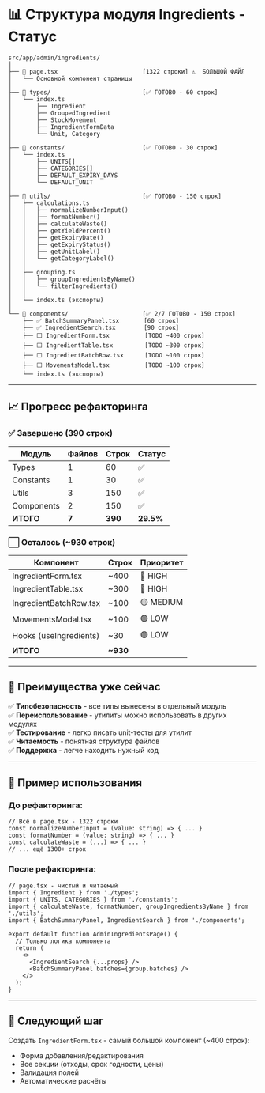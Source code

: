 # 📊 Структура модуля Ingredients - Статус

```
src/app/admin/ingredients/
│
├── 📄 page.tsx                        [1322 строки] ⚠️  БОЛЬШОЙ ФАЙЛ
│   └── Основной компонент страницы
│
├── 📁 types/                          [✅ ГОТОВО - 60 строк]
│   └── index.ts
│       ├── Ingredient
│       ├── GroupedIngredient
│       ├── StockMovement
│       ├── IngredientFormData
│       └── Unit, Category
│
├── 📁 constants/                      [✅ ГОТОВО - 30 строк]
│   └── index.ts
│       ├── UNITS[]
│       ├── CATEGORIES[]
│       ├── DEFAULT_EXPIRY_DAYS
│       └── DEFAULT_UNIT
│
├── 📁 utils/                          [✅ ГОТОВО - 150 строк]
│   ├── calculations.ts
│   │   ├── normalizeNumberInput()
│   │   ├── formatNumber()
│   │   ├── calculateWaste()
│   │   ├── getYieldPercent()
│   │   ├── getExpiryDate()
│   │   ├── getExpiryStatus()
│   │   ├── getUnitLabel()
│   │   └── getCategoryLabel()
│   │
│   ├── grouping.ts
│   │   ├── groupIngredientsByName()
│   │   └── filterIngredients()
│   │
│   └── index.ts (экспорты)
│
└── 📁 components/                     [✅ 2/7 ГОТОВО - 150 строк]
    ├── ✅ BatchSummaryPanel.tsx       [60 строк]
    ├── ✅ IngredientSearch.tsx        [90 строк]
    ├── ⬜ IngredientForm.tsx          [TODO ~400 строк]
    ├── ⬜ IngredientTable.tsx         [TODO ~300 строк]
    ├── ⬜ IngredientBatchRow.tsx      [TODO ~100 строк]
    ├── ⬜ MovementsModal.tsx          [TODO ~100 строк]
    └── index.ts (экспорты)
```

---

## 📈 Прогресс рефакторинга

### ✅ Завершено (390 строк)

| Модуль | Файлов | Строк | Статус |
|--------|--------|-------|--------|
| Types | 1 | 60 | ✅ |
| Constants | 1 | 30 | ✅ |
| Utils | 3 | 150 | ✅ |
| Components | 2 | 150 | ✅ |
| **ИТОГО** | **7** | **390** | **29.5%** |

### ⬜ Осталось (~930 строк)

| Компонент | Строк | Приоритет |
|-----------|-------|-----------|
| IngredientForm.tsx | ~400 | 🔴 HIGH |
| IngredientTable.tsx | ~300 | 🔴 HIGH |
| IngredientBatchRow.tsx | ~100 | 🟡 MEDIUM |
| MovementsModal.tsx | ~100 | 🟢 LOW |
| Hooks (useIngredients) | ~30 | 🟢 LOW |
| **ИТОГО** | **~930** | |

---

## 🎯 Преимущества уже сейчас

✅ **Типобезопасность** - все типы вынесены в отдельный модуль  
✅ **Переиспользование** - утилиты можно использовать в других модулях  
✅ **Тестирование** - легко писать unit-тесты для утилит  
✅ **Читаемость** - понятная структура файлов  
✅ **Поддержка** - легче находить нужный код

---

## 📝 Пример использования

### До рефакторинга:
```tsx
// Всё в page.tsx - 1322 строки
const normalizeNumberInput = (value: string) => { ... }
const formatNumber = (value: string) => { ... }
const calculateWaste = (...) => { ... }
// ... ещё 1300+ строк
```

### После рефакторинга:
```tsx
// page.tsx - чистый и читаемый
import { Ingredient } from './types';
import { UNITS, CATEGORIES } from './constants';
import { calculateWaste, formatNumber, groupIngredientsByName } from './utils';
import { BatchSummaryPanel, IngredientSearch } from './components';

export default function AdminIngredientsPage() {
  // Только логика компонента
  return (
    <>
      <IngredientSearch {...props} />
      <BatchSummaryPanel batches={group.batches} />
    </>
  );
}
```

---

## 🚀 Следующий шаг

Создать `IngredientForm.tsx` - самый большой компонент (~400 строк):
- Форма добавления/редактирования
- Все секции (отходы, срок годности, цены)
- Валидация полей
- Автоматические расчёты
